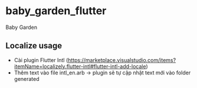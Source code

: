 # baby_garden_flutter

Baby Garden

## Localize usage
- Cài plugin Flutter Intl (https://marketplace.visualstudio.com/items?itemName=localizely.flutter-intl#flutter-intl-add-locale)
- Thêm text vào file intl_en.arb -> plugin sẽ tự cập nhật text mới vào folder generated

